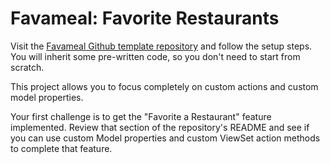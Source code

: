 # Favameal: Favorite Restaurants

Visit the [Favameal Github template repository](https://github.com/nashville-software-school/favameal-django-template) and follow the setup steps. You will inherit some pre-written code, so you don't need to start from scratch.

This project allows you to focus completely on custom actions and custom model properties.

Your first challenge is to get the "Favorite a Restaurant" feature implemented. Review that section of the repository's README and see if you can use custom Model properties and custom ViewSet action methods to complete that feature.

